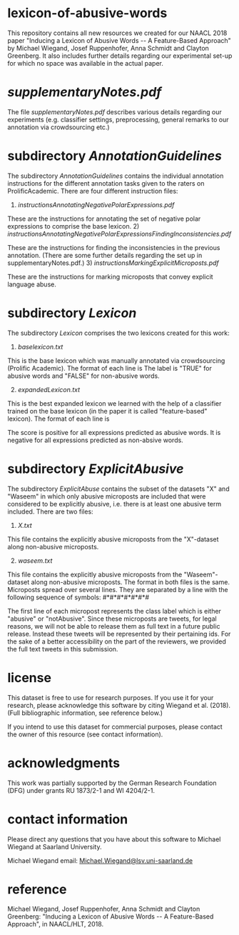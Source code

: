 # lexicon-of-abusive-words
This repository contains all new resources we created for our NAACL 2018 paper "Inducing a Lexicon of Abusive Words -- A Feature-Based Approach" by Michael Wiegand, Josef Ruppenhofer, Anna Schmidt and Clayton Greenberg. It also includes further details regarding our experimental set-up for which no space was available in the actual paper.

# *supplementaryNotes.pdf*
The file *supplementaryNotes.pdf* describes various details regarding our experiments (e.g. classifier settings, preprocessing, general remarks to our annotation via crowdsourcing etc.)

# subdirectory *AnnotationGuidelines*
The subdirectory *AnnotationGuidelines* contains the individual annotation instructions for the different annotation tasks given to the raters on ProlificAcademic.
There are four different instruction files:
1) *instructionsAnnotatingNegativePolarExpressions.pdf*

These are the instructions for annotating the set of negative polar expressions to comprise the base lexicon.
2) *instructionsAnnotatingNegativePolarExpressionsFindingInconsistencies.pdf*

These are the instructions for finding the inconsistencies in the previous annotation. (There are some further details regarding the set up in supplementaryNotes.pdf.)
3) *instructionsMarkingExplicitMicroposts.pdf*

These are the instructions for marking microposts that convey explicit language abuse.

# subdirectory *Lexicon*
The subdirectory *Lexicon* comprises the two lexicons created for this work:
1) *baselexicon.txt*

This is the base lexicon which was manually annotated via crowdsourcing (Prolific Academic).
The format of each line is
<negativePolarExpression>	<LABEL>
The label is "TRUE" for abusive words and "FALSE" for non-abusive words.

2) *expandedLexicon.txt*

This is the best expanded lexicon we learned with the help of a classifier trained on the base lexicon (in the paper it is called "feature-based" lexicon).
The format of each line is

<negativePolarExpression>	<SCORE>

The score is positive for all expressions predicted as abusive words.
It is negative for all expressions predicted as non-absive words.

# subdirectory *ExplicitAbusive*
The subdirectory *ExplicitAbuse* contains the subset of the datasets "X" and "Waseem" in which only abusive microposts are included that were considered to be explicitly abusive, i.e. there is at least one abusive term included.
There are two files:

1) *X.txt*

This file contains the explicitly abusive microposts from the "X"-dataset along non-abusive microposts.

2) *waseem.txt*

This file contains the explicitly abusive microposts from the "Waseem"-dataset along non-abusive microposts.
The format in both files is the same.
Microposts spread over several lines. They are separated by a line with the following sequence of symbols: #\*#\*#\*#\*#\*#\*#

The first line of each micropost represents the class label which is either "abusive" or "notAbusive".
Since these microposts are tweets, for legal reasons, we will not be able to release them as full text in a future public release.
Instead these tweets will be represented by their pertaining ids.
For the sake of a better accessibility on the part of the reviewers, we provided the full text tweets in this submission.

# license
This dataset is free to use for research purposes.
If you use it for your research, please acknowledge this software by citing Wiegand et al. (2018). 
(Full bibliographic information, see reference below.)

If you intend to use this dataset for commercial purposes, please contact the owner of this resource (see contact information).


# acknowledgments
This work was partially supported by the German Research Foundation (DFG) under grants RU 1873/2-1 and WI 4204/2-1.



# contact information 
Please direct any questions that you have about this software to Michael Wiegand at Saarland University.

Michael Wiegand	      email: Michael.Wiegand@lsv.uni-saarland.de


# reference
Michael Wiegand, Josef Ruppenhofer, Anna Schmidt and Clayton Greenberg: "Inducing a Lexicon of Abusive Words -- A Feature-Based Approach", in NAACL/HLT, 2018.
